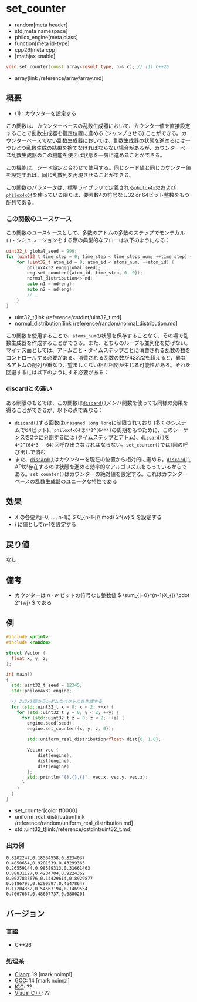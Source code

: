 # set_counter
* random[meta header]
* std[meta namespace]
* philox_engine[meta class]
* function[meta id-type]
* cpp26[meta cpp]
* [mathjax enable]

```cpp
void set_counter(const array<result_type, n>& c); // (1) C++26
```
* array[link /reference/array/array.md]

## 概要
- (1) : カウンターを設定する

この関数は、カウンターベースの乱数生成器において、カウンター値を直接設定することで乱数生成器を指定位置に進める (ジャンプさせる) ことができる。カウンターベースでない乱数生成器においては、乱数生成器の状態を進めるには一つひとつ乱数生成の結果を捨てなければならない場合があるが、カウンターベース乱数生成器のこの機能を使えば状態を一気に進めることができる。

この機能は、シード設定と合わせて使用する。同じシード値と同じカウンター値を設定すれば、同じ乱数列を再現させることができる。

この関数のパラメータは、標準ライブラリで定義される[`philox4x32`](/reference/random/philox4x32.md)および[`philox4x64`](/reference/random/philox4x64.md)を使っている限りは、要素数4の符号なし32 or 64ビット整数をもつ配列である。


### この関数のユースケース
この関数のユースケースとして、多数のアトムの多数のステップでモンテカルロ・シミュレーションをする際の典型的なフローは以下のようになる：

```cpp
uint32_t global_seed = 999;
for (uint32_t time_step = 0; time_step < time_steps_num; ++time_step) {
    for (uint32_t atom_id = 0; atom_id < atoms_num; ++atom_id) {
        philox4x32 eng(global_seed);
        eng.set_counter({atom_id, time_step, 0, 0});
        normal_distribution<> nd;
        auto n1 = nd(eng);
        auto n2 = nd(eng);
        // …
    }
}
```
* uint32_t[link /reference/cstdint/uint32_t.md]
* normal_distribution[link /reference/random/normal_distribution.md]

この関数を使用することで、`atoms_num`の状態を保存することなく、その場で乱数生成器を作成することができる。また、どちらのループも並列化を妨げない。マイナス面としては、アトムごと・タイムステップごとに消費される乱数の数をコントロールする必要がある。消費される乱数の数が4*232*2を超えると、異なるアトムの配列が重なり、望ましくない相互相関が生じる可能性がある。それを回避するには以下のようにする必要がある：


### discardとの違い
ある制限のもとでは、この関数は[`discard()`](discard.md)メンバ関数を使っても同様の効果を得ることができるが、以下の点で異なる：

- [`discard()`](discard.md)する回数は`unsigned long long`に制限されており (多くのシステムで64ビット)、`philox4x64`は`4*2^(64*4)`の周期をもつために、このシーケンスを2つに分割するには (タイムステップとアトム)、[`discard()`](discard.md)を`4*2^(64*3 - 64)`回呼び出さなければならない。`set_counter()`では1回の呼び出しで済む
- また、[`discard()`](discard.md)はカウンターを現在の位置から相対的に進める。[`discard()`](discard.md) APIが存在するのは状態を進める効率的なアルゴリズムをもっているからである。`set_counter()`はカウンターの絶対値を設定する。これはカウンターベースの乱数生成器のユニークな特性である


## 効果
- $X$ の各要素j=0, …, n-1に $ C_{n-1-j}\ mod\ 2^{w} $ を設定する
- $i$ に値としてn-1を設定する


## 戻り値
なし


## 備考
- カウンターは $n \cdot w$ ビットの符号なし整数値 $ \sum_{j=0}^{n-1}X_{j} \cdot 2^{wj} $ である


## 例
```cpp example
#include <print>
#include <random>

struct Vector {
  float x, y, z;
};

int main()
{
  std::uint32_t seed = 12345;
  std::philox4x32 engine;

  // 2x2x2個のランダムなベクトルを生成する
  for (std::uint32_t x = 0; x < 2; ++x) {
    for (std::uint32_t y = 0; y < 2; ++y) {
      for (std::uint32_t z = 0; z < 2; ++z) {
        engine.seed(seed);
        engine.set_counter({x, y, z, 0});

        std::uniform_real_distribution<float> dist{0, 1.0};

        Vector vec {
            dist(engine),
            dist(engine),
            dist(engine)
        };
        std::println("{},{},{}", vec.x, vec.y, vec.z);
      }
    }
  }
}
```
* set_counter[color ff0000]
* uniform_real_distribution[link /reference/random/uniform_real_distribution.md]
* std::uint32_t[link /reference/cstdint/uint32_t.md]

### 出力例
```
0.8202247,0.18554558,0.8234037
0.4850654,0.9281539,0.43299365
0.26559144,0.98589313,0.31661463
0.88831127,0.4234704,0.9224362
0.0027833676,0.14429614,0.8929877
0.6186795,0.6290597,0.46478647
0.17204352,0.54567194,0.1469554
0.7067667,0.48607737,0.6880201
```

## バージョン
### 言語
- C++26

### 処理系
- [Clang](/implementation.md#clang): 19 [mark noimpl]
- [GCC](/implementation.md#gcc): 14 [mark noimpl]
- [ICC](/implementation.md#icc): ??
- [Visual C++](/implementation.md#visual_cpp): ??

